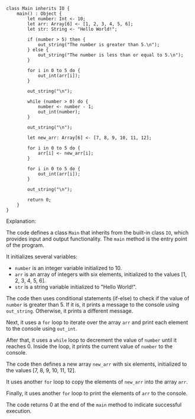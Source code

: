 ```cool
class Main inherits IO {
    main() : Object {
        let number: Int <- 10;
        let arr: Array[6] <- [1, 2, 3, 4, 5, 6];
        let str: String <- "Hello World!";

        if (number > 5) then {
            out_string("The number is greater than 5.\n");
        } else {
            out_string("The number is less than or equal to 5.\n");
        }

        for i in 0 to 5 do {
            out_int(arr[i]);
        }

        out_string("\n");

        while (number > 0) do {
            number <- number - 1;
            out_int(number);
        }

        out_string("\n");

        let new_arr: Array[6] <- [7, 8, 9, 10, 11, 12];

        for i in 0 to 5 do {
            arr[i] <- new_arr[i];
        }

        for i in 0 to 5 do {
            out_int(arr[i]);
        }

        out_string("\n");

        return 0;
    }
}
```

Explanation:

The code defines a class `Main` that inherits from the built-in class `IO`, which provides input and output functionality. The `main` method is the entry point of the program.

It initializes several variables:

- `number` is an integer variable initialized to 10.
- `arr` is an array of integers with six elements, initialized to the values [1, 2, 3, 4, 5, 6].
- `str` is a string variable initialized to "Hello World!".

The code then uses conditional statements (if-else) to check if the value of `number` is greater than 5. If it is, it prints a message to the console using `out_string`. Otherwise, it prints a different message.

Next, it uses a `for` loop to iterate over the array `arr` and print each element to the console using `out_int`.

After that, it uses a `while` loop to decrement the value of `number` until it reaches 0. Inside the loop, it prints the current value of `number` to the console.

The code then defines a new array `new_arr` with six elements, initialized to the values [7, 8, 9, 10, 11, 12].

It uses another `for` loop to copy the elements of `new_arr` into the array `arr`.

Finally, it uses another `for` loop to print the elements of `arr` to the console.

The code returns 0 at the end of the `main` method to indicate successful execution.